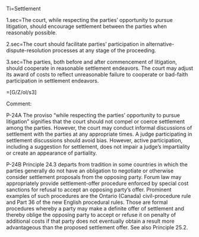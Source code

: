 Ti=Settlement

1.sec=The court, while respecting the parties’ opportunity to pursue litigation, should encourage settlement between the parties when reasonably possible.

2.sec=The court should facilitate parties’ participation in alternative-dispute-resolution processes at any stage of the proceeding.

3.sec=The parties, both before and after commencement of litigation, should cooperate in reasonable settlement endeavors. The court may adjust its award of costs to reflect unreasonable failure to cooperate or bad-faith participation in settlement endeavors.

=[G/Z/ol/s3]

Comment:

P-24A The proviso “while respecting the parties’ opportunity to pursue litigation” signifies that the court should not compel or coerce settlement among the parties. However, the court may conduct informal discussions of settlement with the parties at any appropriate times. A judge participating in settlement discussions should avoid bias. However, active participation, including a suggestion for settlement, does not impair a judge’s impartiality or create an appearance of partiality.

P-24B Principle 24.3 departs from tradition in some countries in which the parties generally do not have an obligation to negotiate or otherwise consider settlement proposals from the opposing party. Forum law may appropriately provide settlement-offer procedure enforced by special cost sanctions for refusal to accept an opposing party’s offer. Prominent  examples of such procedures are the Ontario (Canada) civil-procedure rule and Part 36 of the new English procedural rules. Those are formal procedures whereby a party may make a definite offer of settlement and thereby oblige the opposing party to accept or refuse it on penalty of additional costs if that party does not eventually obtain a result more advantageous than the proposed settlement offer. See also Principle 25.2.
